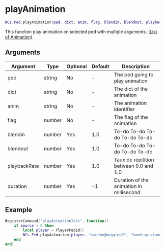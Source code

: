 # playAnimation

```lua
NCs.Ped.playAnimation(ped, dict, anim, flag, blendin, blendout, playbackRate, duration)
```

This function play animation on selected ped with multiple arguments. ([List of Animation](https://alexguirre.github.io/animations-list/))

## Arguments
| Argument      | Type | Optional | Default | Description                                                                                       |
|---------------|-----------|----------|---------------|---------------------------------------------------------------------------------------------------|
| ped           | string    | No       | -             | The ped going to play animation                                                                            |
| dict          | string    | No      | -          | The dict of the animation                                                         |
| anim          | string    | No      | -        | The animation identifier                                                               |
| flag          | number    | No      | -        | The flag of the animation                                                               |
| blendin          | number    | Yes      | 1.0        | To-do To-do To-do To-do To-do                                                               |
| blendout          | number    | Yes      | 1.0        | To-do To-do To-do To-do To-do                                                              |
| playbackRate          | number    | Yes      | 1.0        | Taux de répitition between 0.0 and 1.0                                                               |
| duration          | number    | Yes      | -1        | Duration of the animation in millisecond                                                               |

## Example
```lua
RegisterCommand("playAnimationTest", function()
    if source > 0 then 
        local player = PlayerPedId()
        NCs.Ped.playAnimation(player, "random@mugging3", "handsup_standing_base", 2.0, 2.5, -1, 49, -1)
    end
end)
```